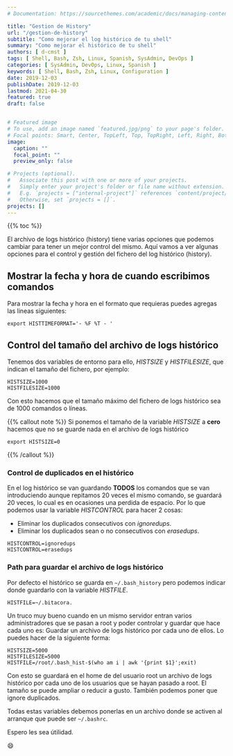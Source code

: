 ```yaml
---
# Documentation: https://sourcethemes.com/academic/docs/managing-content/

title: "Gestion de History"
url: "/gestion-de-history"
subtitle: "Como mejorar el log histórico de tu shell"
summary: "Como mejorar el histórico de tu shell"
authors: [ d-cmst ]
tags: [ Shell, Bash, Zsh, Linux, Spanish, SysAdmin, DevOps ]
categories: [ SysAdmin, DevOps, Linux, Spanish ]
keywords: [ Shell, Bash, Zsh, Linux, Configuration ]
date: 2019-12-03
publishDate: 2019-12-03
lastmod: 2021-04-30
featured: true
draft: false


# Featured image
# To use, add an image named `featured.jpg/png` to your page's folder.
# Focal points: Smart, Center, TopLeft, Top, TopRight, Left, Right, BottomLeft, Bottom, BottomRight.
image:
  caption: ""
  focal_point: ""
  preview_only: false

# Projects (optional).
#   Associate this post with one or more of your projects.
#   Simply enter your project's folder or file name without extension.
#   E.g. `projects = ["internal-project"]` references `content/project/deep-learning/index.md`.
#   Otherwise, set `projects = []`.
projects: []
---
```


{{% toc %}}

El archivo de logs histórico (history) tiene varias opciones que podemos cambiar para tener un mejor control del mismo.
Aquí vamos a ver algunas opciones para el control y gestión del fichero del log histórico (history).

## Mostrar la fecha y hora de cuando escribimos comandos

Para mostrar la fecha y hora en el formato que requieras puedes agregas las lineas siguientes:

```shell
export HISTTIMEFORMAT='- %F %T - '
```

## Control del tamaño del archivo de logs histórico

Tenemos dos variables de entorno para ello, *HISTSIZE* y *HISTFILESIZE*, que indican el tamaño del fichero, por ejemplo:

```shell
HISTSIZE=1000
HISTFILESIZE=1000
```

Con esto hacemos que el tamaño máximo del fichero de logs histórico sea de 1000 comandos o líneas.

{{% callout note %}}
Si ponemos el tamaño de la variable *HISTSIZE* a **cero** hacemos que no se guarde nada en el archivo de logs histórico

```shell
export HISTSIZE=0
```

{{% /callout %}}

### Control de duplicados en el histórico

En el log histórico se van guardando **TODOS** los comandos que se van introduciendo aunque repitamos 20 veces el mismo comando, se guardará 20 veces, lo cual es en ocasiones una perdida de espacio.
Por lo que podemos usar la variable *HISTCONTROL* para hacer 2 cosas:

- Eliminar los duplicados consecutivos con *ignoredups*.
- Eliminar los duplicados sean o no consecutivos con *erasedups*.

```shell
HISTCONTROL=ignoredups
HISTCONTROL=erasedups
```

### Path para guardar el archivo de logs histórico

Por defecto el histórico se guarda en ```~/.bash_history``` pero podemos indicar donde guardarlo con la variable *HISTFILE*.

```shell
HISTFILE=~/.bitacora.
```

Un truco muy bueno cuando en un mismo servidor entran varios administradores que se pasan a root y poder controlar y guardar que hace cada uno es:
Guardar un archivo de logs histórico por cada uno de ellos.
Lo puedes hacer de la siguiente forma:

```shell
HISTSIZE=5000
HISTFILESIZE=5000
HISTFILE=/root/.bash_hist-$(who am i | awk '{print $1}';exit)
```

Con esto se guardará en el home de del usuario root un archivo de logs histórico por cada uno de los usuarios que se hayan pasado a root.
El tamaño se puede ampliar o reducir a gusto. También podemos poner que ignore duplicados.

Todas estas variables debemos ponerlas en un archivo donde se activen al arranque que puede ser ```~/.bashrc```.

Espero les sea útilidad.

:smile:
